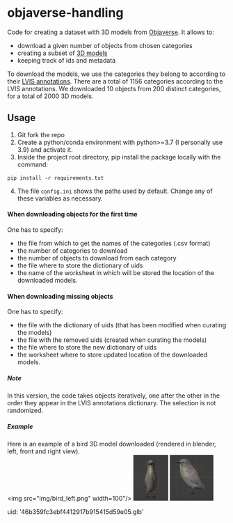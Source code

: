 # objaverse-handling
Code for creating a dataset with 3D models from [Objaverse](https://arxiv.org/abs/2212.08051). It allows to: 
- download a given number of objects from chosen categories
- creating a subset of [3D models](https://objaverse.allenai.org)
- keeping track of ids and metadata

To download the models, we use the categories they belong to according to their [LVIS annotations](https://huggingface.co/datasets/allenai/objaverse/blob/main/lvis-annotations.json.gz).
There are a total of 1156 categories according to the LVIS annotations. 
We downloaded 10 objects from 200 distinct categories, for a total of 2000 3D models.

## Usage 
1. Git fork the repo
2. Create a python/conda environment with python>=3.7 (I personally use 3.9) and activate it. 
3. Inside the project root directory, pip install the package locally with the command: 
```
pip install -r requirements.txt
```
4. The file ```config.ini``` shows the paths used by default. Change any of these variables as necessary. 

#### When downloading objects for the first time 
One has to specify: 
- the file from which to get the names of the categories (.csv format)
- the number of categories to download 
- the number of objects to download from each category
- the file where to store the dictionary of uids 
- the name of the worksheet in which will be stored the location of the downloaded models. 


#### When downloading missing objects 
One has to specify: 
- the file with the dictionary of uids (that has been modified when curating the models) 
- the file with the removed uids (created when curating the models)
- the file where to store the new dictionary of uids
- the worksheet where to store updated location of the downloaded models.

##### Note
In this version, the code takes objects iteratively, one after the other in the order they appear in the LVIS annotations dictionary. 
The selection is not randomized.

##### Example 
Here is an example of a bird 3D model downloaded (rendered in blender, left, front and right view).  
<img src="img/bird_left.png" width=100"/>
<img src="img/bird front.png" width="80"/>
<img src="img/bird right.png" width="100"/>

uid: '46b359fc3ebf4412917b915415d59e05.glb'
